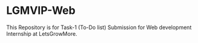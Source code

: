 # LGMVIP-Web
This Repository is for Task-1  (To-Do list) Submission for Web development Internship at LetsGrowMore.


